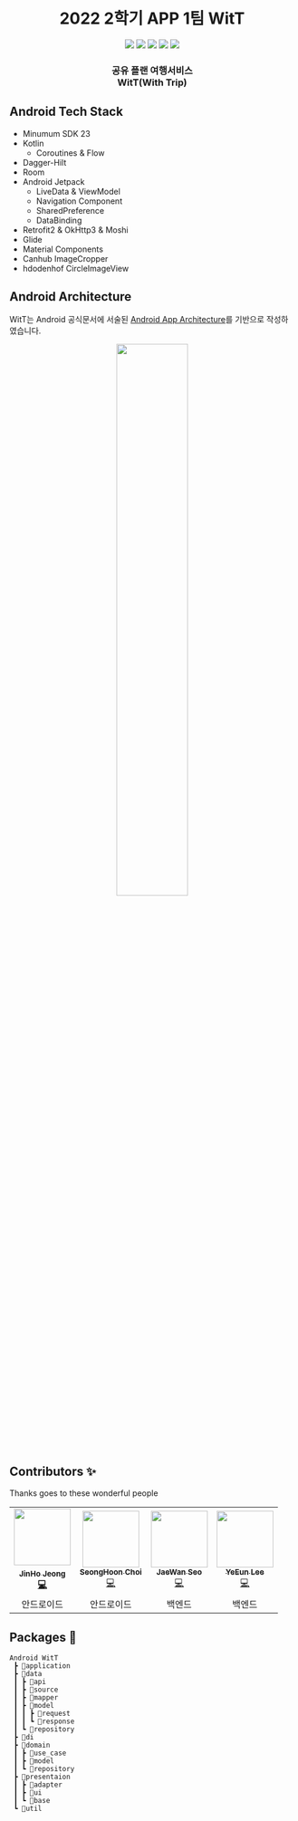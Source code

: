 <h1 align="center">2022 2학기 APP 1팀 WitT</h1>

<p align="center">
    <img src="https://img.shields.io/badge/Kotlin-1.7.20-7F52FF?style=for-the-badge&logo=Kotlin&logoColor=white"/>
    <img src="https://img.shields.io/badge/Android-3DDC84?style=for-the-badge&logo=android&logoColor=white"/>
    <img src="https://img.shields.io/badge/node.js-339933?style=for-the-badge&logo=Node.js&logoColor=white"/>
    <img src="https://img.shields.io/badge/oracleDB-F80000?style=for-the-badge&logo=oracle&logoColor=white">
    <img src="https://img.shields.io/badge/all_contributors-4-orange.svg?style=for-the-badge"/>
</p>

<p align="center">
	<h3 align="center">
		 공유 플랜 여행서비스<br>WitT(With Trip)
	</h3>	

</p>

<h2>Android Tech Stack</h2>

- Minumum SDK 23
- Kotlin
    - Coroutines & Flow 
- Dagger-Hilt
- Room
- Android Jetpack
    - LiveData & ViewModel
    - Navigation Component
    - SharedPreference
    - DataBinding
- Retrofit2 & OkHttp3 & Moshi
- Glide
- Material Components
- Canhub ImageCropper
- hdodenhof CircleImageView

<h2>Android Architecture</h2>

WitT는 Android 공식문서에 서술된 [Android App Architecture](https://developer.android.com/topic/architecture#recommended-app-arch)를 기반으로 작성하였습니다.

<p align="center">
  <img src="https://developer.android.com/topic/libraries/architecture/images/mad-arch-overview.png" width="50%"/>
</p>


## Contributors ✨

Thanks goes to these wonderful people

<!-- ALL-CONTRIBUTORS-LIST:START - Do not remove or modify this section -->
<!-- prettier-ignore-start -->
<!-- markdownlint-disable -->
<table>
  <tr>
    <td align="center"><a href="http://github.com/jeongjaino"><img src="https://avatars.githubusercontent.com/u/77484719?v=4" width="100px;" alt=""/><br /><sub><b>JinHo Jeong</sub></a><br /><a href="http://github.com/jeongjaino" title="Code">💻</a></td>
    <td align="center"><a href="https://github.com/SeongHoonC"><img src="https://avatars.githubusercontent.com/u/108349655?v=4" width="100px;" alt=""/><br /><sub><b>SeongHoon Choi</b></sub></a><br /><a href="http://github.com/SeongHoonC" title="Code">💻</a></td>
    <td align="center"><a href="https://github.com/winocreative"><img src="https://avatars.githubusercontent.com/u/26576118?v=4" width="100px;" at=""/><br /><sub><b>JaeWan Seo</b></sub></a><br /><a href="http://github.com/winocreative" title="Code">💻</a></td>
    <td align="center"><a href="https://github.com/Yenniiii"><img src="https://avatars.githubusercontent.com/u/102972001?v=4" width="100px;" at=""/><br /><sub><b>YeEun Lee</b></sub></a><br /><a href="http://github.com/Yenniiii" title="Code">💻</a></td>
  </tr>
    <tr>
    <td align="center">안드로이드</td>
    <td align="center">안드로이드</td>
    <td align="center">백엔드</td>
    <td align="center">백엔드</td>
  </tr>
</table>

<!-- markdownlint-restore -->
<!-- prettier-ignore-end -->

<!-- ALL-CONTRIBUTORS-LIST:END -->


## Packages 📁

```
Android WitT
 ┣ 📂application
 ┣ 📂data
 ┃ ┣ 📂api
 ┃ ┣ 📂source
 ┃ ┣ 📂mapper
 ┃ ┣ 📂model
 ┃ ┃ ┣ 📂request
 ┃ ┃ ┗ 📂response
 ┃ ┗ 📂repository
 ┣ 📂di
 ┣ 📂domain
 ┃ ┣ 📂use_case
 ┃ ┣ 📂model
 ┃ ┗ 📂repository
 ┣ 📂presentaion
 ┃ ┣ 📂adapter
 ┃ ┣ 📂ui
 ┃ ┗ 📂base
 ┗ 📂util
```
